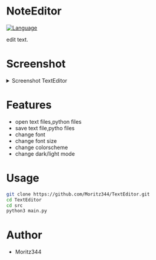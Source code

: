 # NoteEditor
[![Language](https://img.shields.io/badge/language-python-blue.svg?style=flat)](https://www.python.org) 

edit text.

# Screenshot
</details>
<details>
<summary>Screenshot TextEditor</summary>

![Screenshot_68](https://github.com/user-attachments/assets/d7cd9dc1-99b8-4ffa-b801-4484808fe05a)


</details>

# Features
- open text files,python files
- save text file,pytho files
- change font
- change font size
- change colorscheme
- change dark/light mode


# Usage
```bash
git clone https://github.com/Moritz344/TextEditor.git
cd TextEditor
cd src
python3 main.py

```

# Author
- Moritz344
